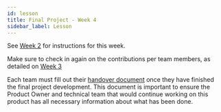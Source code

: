 ```yaml
---
id: lesson
title: Final Project - Week 4
sidebar_label: Lesson
---
```


See [Week 2](../week-2/lesson) for instructions for this week. 

Make sure to check in again on the contributions per team members, as detailed on [Week 3](../week-3/lesson)

Each team must fill out their [handover document](https://docs.google.com/document/d/1hWrWS1kyHfJnzSeTOc7mwjElSJx_xtk6Down1Bzlaos/edit) once they have finished the final project development. This document is important to ensure the Product Owner and technical team that would continue working on this product has all necessary information about what has been done.
